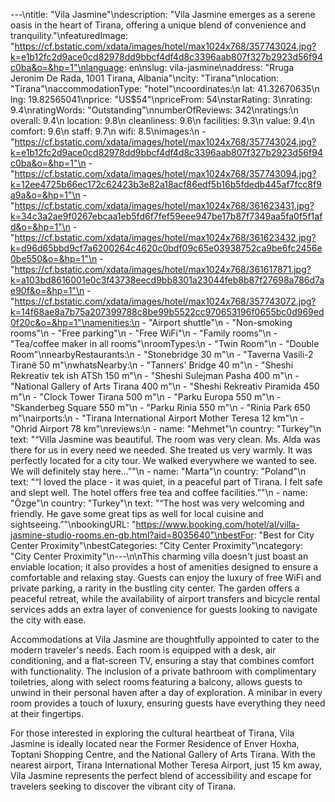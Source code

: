 ---\ntitle: "Vila Jasmine"\ndescription: "Vila Jasmine emerges as a serene oasis in the heart of Tirana, offering a unique blend of convenience and tranquility."\nfeaturedImage: "https://cf.bstatic.com/xdata/images/hotel/max1024x768/357743024.jpg?k=e1b12fc2d9ace0cd82978dd9bbcf4df4d8c3396aab807f327b2923d56f94c0ba&o=&hp=1"\nlanguage: en\nslug: vila-jasmine\naddress: "Rruga Jeronim De Rada, 1001 Tirana, Albania"\ncity: "Tirana"\nlocation: "Tirana"\naccommodationType: "hotel"\ncoordinates:\n  lat: 41.32670635\n  lng: 19.82565041\nprice: "US$54"\npriceFrom: 54\nstarRating: 3\nrating: 9.4\nratingWords: "Outstanding"\nnumberOfReviews: 342\nratings:\n  overall: 9.4\n  location: 9.8\n  cleanliness: 9.6\n  facilities: 9.3\n  value: 9.4\n  comfort: 9.6\n  staff: 9.7\n  wifi: 8.5\nimages:\n  - "https://cf.bstatic.com/xdata/images/hotel/max1024x768/357743024.jpg?k=e1b12fc2d9ace0cd82978dd9bbcf4df4d8c3396aab807f327b2923d56f94c0ba&o=&hp=1"\n  - "https://cf.bstatic.com/xdata/images/hotel/max1024x768/357743094.jpg?k=12ee4725b66ec172c62423b3e82a18acf86edf5b16b5fdedb445af7fcc8f9a9a&o=&hp=1"\n  - "https://cf.bstatic.com/xdata/images/hotel/max1024x768/361623431.jpg?k=34c3a2ae9f0267ebcaa1eb5fd6f7fef59eee947be17b87f7349aa5fa0f5f1afd&o=&hp=1"\n  - "https://cf.bstatic.com/xdata/images/hotel/max1024x768/361623432.jpg?k=d96d65bbd9cf7a6200264c4620c0bdf09c65e03938752ca9be6fc2456e0be550&o=&hp=1"\n  - "https://cf.bstatic.com/xdata/images/hotel/max1024x768/361617871.jpg?k=a103bd8616001e0c3f43738eecd9bb8301a23044feb8b87f27698a786d7ae90f&o=&hp=1"\n  - "https://cf.bstatic.com/xdata/images/hotel/max1024x768/357743072.jpg?k=14f68ae8a7b75a207399788c8be99b5522cc970653196f0655bc0d969ed0f20c&o=&hp=1"\namenities:\n  - "Airport shuttle"\n  - "Non-smoking rooms"\n  - "Free parking"\n  - "Free WiFi"\n  - "Family rooms"\n  - "Tea/coffee maker in all rooms"\nroomTypes:\n  - "Twin Room"\n  - "Double Room"\nnearbyRestaurants:\n  - "Stonebridge 30 m"\n  - "Taverna Vasili-2 Tiranë 50 m"\nwhatsNearby:\n  - "Tanners' Bridge 40 m"\n  - "Sheshi Rekreativ tek ish ATSh 150 m"\n  - "Sheshi Sulejman Pasha 400 m"\n  - "National Gallery of Arts Tirana 400 m"\n  - "Sheshi Rekreativ Piramida 450 m"\n  - "Clock Tower Tirana 500 m"\n  - "Parku Europa 550 m"\n  - "Skanderbeg Square 550 m"\n  - "Parku Rinia 550 m"\n  - "Rinia Park 650 m"\nairports:\n  - "Tirana International Airport Mother Teresa 12 km"\n  - "Ohrid Airport 78 km"\nreviews:\n  - name: "Mehmet"\n    country: "Turkey"\n    text: "“Villa Jasmine was beautiful. The room was very clean. Ms. Alda was there for us in every need we needed. She treated us very warmly. It was perfectly located for a city tour. We walked everywhere we wanted to see. We will definitely stay here...”"\n  - name: "Marta"\n    country: "Poland"\n    text: "“I loved the place - it was quiet, in a peaceful part of Tirana. I felt safe and slept well. The hotel offers free tea and coffee facilities.”"\n  - name: "Özge"\n    country: "Turkey"\n    text: "“The host was very welcoming and friendly. He gave some great tips as well for local cuisine and sightseeing.”"\nbookingURL: "https://www.booking.com/hotel/al/villa-jasmine-studio-rooms.en-gb.html?aid=8035640"\nbestFor: "Best for City Center Proximity"\nbestCategories: "City Center Proximity"\ncategory: "City Center Proximity"\n---\n\nThis charming villa doesn't just boast an enviable location; it also provides a host of amenities designed to ensure a comfortable and relaxing stay. Guests can enjoy the luxury of free WiFi and private parking, a rarity in the bustling city center. The garden offers a peaceful retreat, while the availability of airport transfers and bicycle rental services adds an extra layer of convenience for guests looking to navigate the city with ease.

Accommodations at Vila Jasmine are thoughtfully appointed to cater to the modern traveler's needs. Each room is equipped with a desk, air conditioning, and a flat-screen TV, ensuring a stay that combines comfort with functionality. The inclusion of a private bathroom with complimentary toiletries, along with select rooms featuring a balcony, allows guests to unwind in their personal haven after a day of exploration. A minibar in every room provides a touch of luxury, ensuring guests have everything they need at their fingertips.

For those interested in exploring the cultural heartbeat of Tirana, Vila Jasmine is ideally located near the Former Residence of Enver Hoxha, Toptani Shopping Centre, and the National Gallery of Arts Tirana. With the nearest airport, Tirana International Mother Teresa Airport, just 15 km away, Vila Jasmine represents the perfect blend of accessibility and escape for travelers seeking to discover the vibrant city of Tirana.